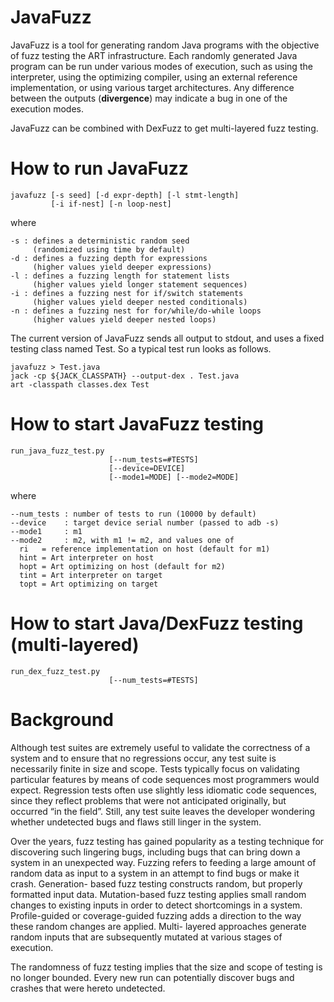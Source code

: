 JavaFuzz
========

JavaFuzz is a tool for generating random Java programs with the objective
of fuzz testing the ART infrastructure. Each randomly generated Java program
can be run under various modes of execution, such as using the interpreter,
using the optimizing compiler, using an external reference implementation,
or using various target architectures. Any difference between the outputs
(**divergence**) may indicate a bug in one of the execution modes.

JavaFuzz can be combined with DexFuzz to get multi-layered fuzz testing.

How to run JavaFuzz
===================

    javafuzz [-s seed] [-d expr-depth] [-l stmt-length]
             [-i if-nest] [-n loop-nest]

where

    -s : defines a deterministic random seed
         (randomized using time by default)
    -d : defines a fuzzing depth for expressions
         (higher values yield deeper expressions)
    -l : defines a fuzzing length for statement lists
         (higher values yield longer statement sequences)
    -i : defines a fuzzing nest for if/switch statements
         (higher values yield deeper nested conditionals)
    -n : defines a fuzzing nest for for/while/do-while loops
         (higher values yield deeper nested loops)

The current version of JavaFuzz sends all output to stdout, and uses
a fixed testing class named Test. So a typical test run looks as follows.

    javafuzz > Test.java
    jack -cp ${JACK_CLASSPATH} --output-dex . Test.java
    art -classpath classes.dex Test

How to start JavaFuzz testing
=============================

    run_java_fuzz_test.py
                          [--num_tests=#TESTS]
                          [--device=DEVICE]
                          [--mode1=MODE] [--mode2=MODE]

where

    --num_tests : number of tests to run (10000 by default)
    --device    : target device serial number (passed to adb -s)
    --mode1     : m1
    --mode2     : m2, with m1 != m2, and values one of
      ri   = reference implementation on host (default for m1)
      hint = Art interpreter on host
      hopt = Art optimizing on host (default for m2)
      tint = Art interpreter on target
      topt = Art optimizing on target

How to start Java/DexFuzz testing (multi-layered)
=================================================

    run_dex_fuzz_test.py
                          [--num_tests=#TESTS]

Background
==========

Although test suites are extremely useful to validate the correctness of a
system and to ensure that no regressions occur, any test suite is necessarily
finite in size and scope. Tests typically focus on validating particular
features by means of code sequences most programmers would expect. Regression
tests often use slightly less idiomatic code sequences, since they reflect
problems that were not anticipated originally, but occurred “in the field”.
Still, any test suite leaves the developer wondering whether undetected bugs
and flaws still linger in the system.

Over the years, fuzz testing has gained popularity as a testing technique for
discovering such lingering bugs, including bugs that can bring down a system
in an unexpected way. Fuzzing refers to feeding a large amount of random data
as input to a system in an attempt to find bugs or make it crash. Generation-
based fuzz testing constructs random, but properly formatted input data.
Mutation-based fuzz testing applies small random changes to existing inputs
in order to detect shortcomings in a system. Profile-guided or coverage-guided
fuzzing adds a direction to the way these random changes are applied. Multi-
layered approaches generate random inputs that are subsequently mutated at
various stages of execution.

The randomness of fuzz testing implies that the size and scope of testing is no
longer bounded. Every new run can potentially discover bugs and crashes that were
hereto undetected.
